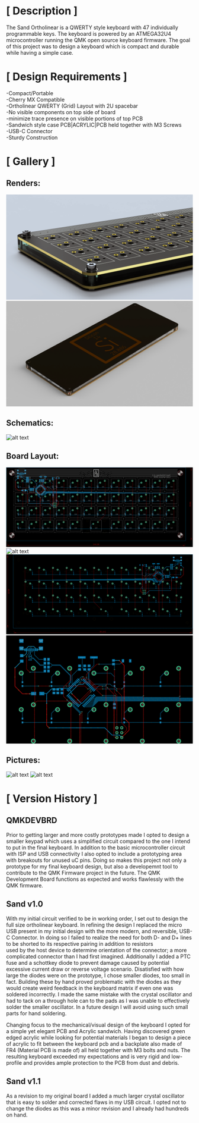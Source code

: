 # [ Description ]
The Sand Ortholinear is a QWERTY style keyboard with 47 individually programmable keys. The
keyboard is powered by an ATMEGA32U4 microcontroller running the QMK open source keyboard
firmware. The goal of this project was to design a keyboard which is compact and durable while
having a simple case.

# [ Design Requirements ]
-Compact/Portable  
-Cherry MX Compatible  
-Ortholinear QWERTY (Grid) Layout with 2U spacebar  
-No visible components on top side of board  
-minimize trace presence on visible portions of top PCB  
-Sandwich style case PCB|ACRYLIC|PCB held together with M3 Screws  
-USB-C Connector  
-Sturdy Construction  

# [ Gallery ]
## Renders:
![alt text](https://github.com/Sandpiper131/Sand-Ortholinear-Keyboard/blob/main/V1.1/FIGS/SO_SIDE_FULL_RENDER.png "sand ortho render (side)")  
![alt text](https://github.com/Sandpiper131/Sand-Ortholinear-Keyboard/blob/main/V1.1/FIGS/SO_BOT_RENDER.png "sand ortho render (bottom)")  

## Schematics:
![alt text](https://github.com/Sandpiper131/Sand-Ortholinear-Keyboard/blob/main/V1.1/FIGS/SCH_SO_V1.1.png "Sand Ortho V1.1 Schematic")

## Board Layout:
![alt text](https://github.com/Sandpiper131/Sand-Ortholinear-Keyboard/blob/main/V1.1/FIGS/PCB_FRONT_SOV1.1.png "Board Layout (Front 1)")
![alt text](https://github.com/Sandpiper131/Sand-Ortholinear-Keyboard/blob/main/V1.1/FIGS/PCB_BACK1_SO_V1.1.png "Board Layout (Front 2)")
![alt text](https://github.com/Sandpiper131/Sand-Ortholinear-Keyboard/blob/main/V1.1/FIGS/PCB_BACK_SO_V1.1.png "Board Layout (Back 0)")
![alt text](https://github.com/Sandpiper131/Sand-Ortholinear-Keyboard/blob/main/V1.1/FIGS/PCB_BACKCLOSE_SO_V1.1.png "Board Close Up (Back)")

## Pictures:
![alt text](https://github.com/Sandpiper131/Sand-Ortholinear-Keyboard/blob/main/V1.1/FIGS/SHOT2_V1.1.png "Sand Ortho Shot 2")
![alt text](https://github.com/Sandpiper131/Sand-Ortholinear-Keyboard/blob/main/V1.1/FIGS/SHOT1_V1.1.png "Sand Ortho Shot 1")

# [ Version History ]
## QMKDEVBRD
Prior to getting larger and more costly prototypes made I opted to 
design a smaller keypad which uses a simplified circuit compared
to the one I intend to put in the final keyboard. In addition to the basic
microcontroller circuit with ISP and USB connectivity I also opted to 
include a prototyping area with breakouts for unused uC pins. Doing so 
makes this project not only a prototype for my final keyboard design, but also
a developemnt tool to contribute to the QMK Firmware project in the future.
The QMK Development Board functions as expected and works flawlessly with 
the QMK firmware. 

## Sand v1.0
With my initial circuit verified to be in working order, I set out to design
the full size ortholinear keyboard. In refining the design I replaced the 
micro USB present in my initial design with the more modern, and reversible,
USB-C Connector. In doing so I failed to realize the need for both D- and D+ 
lines to be shorted to its respective pairing in addition to resistors  
used by the host device to determine orientation of the connector; a more 
complicated connector than I had first imagined. Additionally I added a PTC 
fuse and a schottkey diode to prevent damage caused by potential excessive 
current draw or reverse voltage scenario. Disatisfied with how large the 
diodes were on the prototype, I chose smaller diodes, too small in fact. 
Building these by hand proved problematic with the diodes as they would 
create weird feedback in the keyboard matrix if even one was soldered
incorrectly. I made the same mistake with the crystal oscillator and had to 
tack on a through hole can to the pads as I was unable to effectively solder 
the smaller oscillator. In a future design I will avoid using such small parts 
for hand soldering.

Changing focus to the mechanical/visual design of the keyboard I opted for a simple
yet elegant PCB and Acrylic sandwich. Having discovered green edged acrylic while 
looking for potential materials I began to design a piece of acrylic to fit between
the keyboard pcb and a backplate also made of FR4 (Material PCB is made of) all held together
with M3 bolts and nuts. The resulting keyboard exceeded my expectations and is very
rigid and low-profile and provides ample protection to the PCB from dust and debris.

## Sand v1.1
As a revision to my original board I added a much larger crystal oscillator that is
easy to solder and corrected flaws in my USB circuit. I opted not to change the diodes
as this was a minor revision and I already had hundreds on hand.
